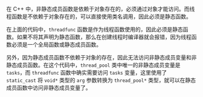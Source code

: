 在 C++ 中，非静态成员函数是依赖于对象存在的，必须通过对象才能访问。而线程函数是不依赖于对象存在的，可以直接使用类名调用，因此必须是静态函数。

在上面的代码中，`threadfunc` 函数是作为线程函数使用的，因此必须是静态函数。如果不将其声明为静态函数，那么在创建线程时编译器就会报错，因为线程函数必须是一个全局函数或静态成员函数。

另外，因为静态成员函数不依赖于对象的存在，因此无法访问非静态成员变量和非静态成员函数。在这个代码中，`thread_pool` 类中唯一的非静态成员变量是 `tasks`，而 `threadfunc` 函数中确实需要访问 `tasks` 变量，这里使用了 `static_cast` 将 `void*` 类型的 `arg` 参数转换为 `thread_pool*` 类型，就可以在静态成员函数中访问非静态成员变量了。